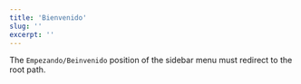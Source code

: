 ```yaml
---
title: 'Bienvenido'
slug: ''
excerpt: ''
---
```


The `Empezando/Beinvenido` position of the sidebar menu must redirect to the root path.
